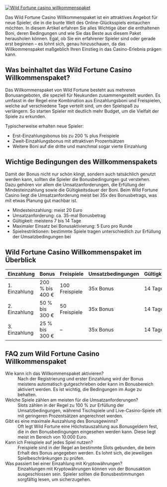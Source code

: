 [![Wild Fortune casino willkommenspaket](https://123-caf.pages.dev/gitsignup.png)](https://vrmoo.ru/Bt82HjjY)

<p>Das Wild Fortune Casino Willkommenspaket ist ein attraktives Angebot für neue Spieler, die in die bunte Welt des Online-Glücksspiels eintauchen möchten. In diesem Artikel erfahren Sie alles Wichtige über die enthaltenen Boni, deren Bedingungen und wie Sie das Beste aus diesem Paket herausholen können. Egal, ob Sie ein erfahrener Spieler sind oder gerade erst beginnen – es lohnt sich, genau hinzuschauen, da das Willkommenspaket maßgeblich Ihren Einstieg in das Casino-Erlebnis prägen kann.</p>  <h2>Was beinhaltet das Wild Fortune Casino Willkommenspaket?</h2> <p>Das Willkommenspaket von Wild Fortune besteht aus mehreren Bonusangeboten, die speziell für Neukunden zusammengestellt wurden. Es umfasst in der Regel eine Kombination aus Einzahlungsboni und Freispielen, welche auf verschiedene Tage verteilt sind, um den Spielspaß zu verlängern. So starten Spieler mit deutlich mehr Budget, um die Vielfalt der Spiele zu erkunden.</p>  <p>Typischerweise erhalten neue Spieler:</p> <ul>   <li>Erst-Einzahlungsbonus bis zu 200 % plus Freispiele</li>   <li>Zweit-Einzahlungsbonus mit attraktiven Prozentsätzen</li>   <li>Weitere Boni auf die dritte und manchmal sogar vierte Einzahlung</li> </ul>  <h2>Wichtige Bedingungen des Willkommenspakets</h2> <p>Damit der Bonus nicht nur schön klingt, sondern auch tatsächlich genutzt werden kann, sollten die Spieler die Bonusbedingungen gut verstehen. Dazu gehören vor allem die Umsatzanforderungen, die Erfüllung der Mindesteinzahlung sowie die Gültigkeitsdauer der Boni. Beim Wild Fortune Casino liegt die Umsatzanforderung meist bei 35x des Bonusbetrags, was mit etwas Planung gut machbar ist.</p>  <ul>   <li>Mindesteinzahlung: meist 20 Euro</li>   <li>Umsatzanforderung: ca. 35-mal Bonusbetrag</li>   <li>Gültigkeit: meistens 7 bis 14 Tage</li>   <li>Maximaler Einsatz bei Bonusaktivierung: 5 Euro pro Runde</li>   <li>Spielrestriktionen: bestimmte Spiele tragen unterschiedlich zur Erfüllung der Umsatzbedingungen bei</li> </ul>  <h2>Wild Fortune Casino Willkommenspaket im Überblick</h2> <table>   <thead>     <tr>       <th>Einzahlung</th>       <th>Bonus</th>       <th>Freispiele</th>       <th>Umsatzbedingungen</th>       <th>Gültigkeit</th>     </tr>   </thead>   <tbody>     <tr>       <td>1. Einzahlung</td>       <td>200 % bis 400 €</td>       <td>100 Freispiele</td>       <td>35x Bonus</td>       <td>14 Tage</td>     </tr>     <tr>       <td>2. Einzahlung</td>       <td>50 % bis 300 €</td>       <td>50 Freispiele</td>       <td>35x Bonus</td>       <td>14 Tage</td>     </tr>     <tr>       <td>3. Einzahlung</td>       <td>25 % bis 300 €</td>       <td>–</td>       <td>35x Bonus</td>       <td>14 Tage</td>     </tr>   </tbody> </table>  <h2>FAQ zum Wild Fortune Casino Willkommenspaket</h2> <dl>   <dt>Wie kann ich das Willkommenspaket aktivieren?</dt>   <dd>Nach der Registrierung und erster Einzahlung wird der Bonus meistens automatisch gutgeschrieben oder kann im Bonusbereich aktiviert werden. Es ist wichtig, die Bedingungen im Auge zu behalten.</dd>    <dt>Welche Spiele zählen am meisten für die Umsatzanforderungen?</dt>   <dd>Slots zählen in der Regel zu 100 % zur Erfüllung der Umsatzbedingungen, während Tischspiele und Live-Casino-Spiele oft mit geringeren Prozentsätzen angerechnet werden.</dd>    <dt>Gibt es eine maximale Auszahlung des Bonusgewinns?</dt>   <dd>Oft legt Wild Fortune eine Höchstauszahlung aus Bonusgeldern fest, die in den Bonusbedingungen eingesehen werden kann. Diese liegt meist im Bereich von 10.000 Euro.</dd>    <dt>Kann ich Freispiele auf jedes Spiel nutzen?</dt>   <dd>Freispiele sind in der Regel an bestimmte Slots gebunden, die beim Erhalt des Bonus angegeben werden. Es lohnt sich, die jeweiligen Spielbeschränkungen zu prüfen.</dd>    <dt>Was passiert bei einer Einzahlung mit Kryptowährungen?</dt>   <dd>Einzahlungen mit Kryptowährungen können von der Bonusaktion ausgeschlossen sein. Spieler sollten die Bonusbestimmungen sorgfältig lesen, um sicherzugehen.</dd> </dl>
